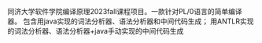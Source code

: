 同济大学软件学院编译原理2023fall课程项目。一款针对PL/0语言的简单编译器。
包含用java实现的词法分析器、语法分析器和中间代码生成；
用ANTLR实现的词法分析器、语法分析器+java手动实现的中间代码生成
